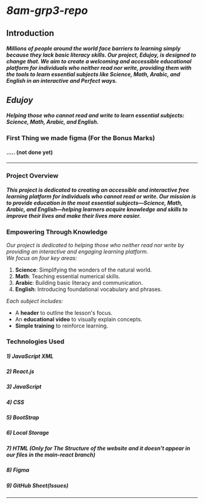# *8am-grp3-repo*

## **Introduction**  
#### *Millions of people around the world face barriers to learning simply because they lack basic literacy skills. Our project, *Edujoy*, is designed to change that. We aim to create a welcoming and accessible educational platform for individuals who neither read nor write, providing them with the tools to learn essential subjects like **Science**, **Math**, **Arabic**, and **English** in an interactive and Perfect ways.*

## ***Edujoy***  

##### *Helping those who cannot read and write to learn essential subjects: Science, Math, Arabic, and English.*



### **First Thing we made figma (For the Bonus Marks)**

#### ..... (not done yet)

--------------------------------------------------------------------------------------------------------------------------------------------------------------------------------------------------------------------------------

### **Project Overview**  

##### *This project is dedicated to creating an accessible and interactive free learning platform for individuals who cannot read or write. Our mission is to provide education in the most essential subjects—Science, Math, Arabic, and English—helping learners acquire knowledge and skills to improve their lives and make their lives more easier.*

### Empowering Through Knowledge  

*Our project is dedicated to helping those who neither read nor write by providing an interactive and engaging learning platform.  
We focus on four key areas:*
1. **Science**: Simplifying the wonders of the natural world.  
2. **Math**: Teaching essential numerical skills.  
3. **Arabic**: Building basic literacy and communication.  
4. **English**: Introducing foundational vocabulary and phrases.

*Each subject includes:*  
- A **header** to outline the lesson's focus.  
- An **educational video** to visually explain concepts.  
- **Simple training** to reinforce learning.  


### **Technologies Used**  
##### 1) JavaScript XML 
##### 2) React.js
##### 3) JavaScript
##### 4) CSS
##### 5) BootStrap
##### 6) Local Storage
##### 7) HTML (Only for The Structure of the website and it doesn't appear in our files in the main-react branch)
##### 8) Figma
##### 9) GitHub Sheet(Issues)

--------------------------------------------------------------------------------------------------------------------------------------------------------------------------------------------------------------------------------



